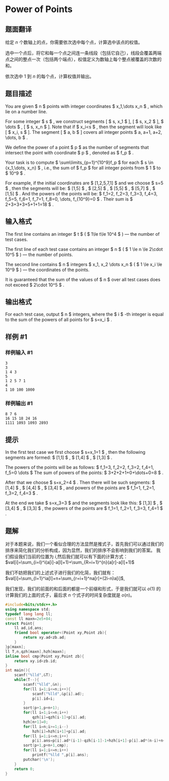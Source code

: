 # Power of Points

## 题面翻译

给定 $n$ 个数轴上的点，你需要依次选中每个点，计算选中该点的权值。

选中一个点后，将它和每一个点之间连一条线段（包括它自己），线段会覆盖两端点之间的整点一次（包括两个端点），权值定义为数轴上每个整点被覆盖的次数的和。

依次选中 $1$ 到 $n$ 的每个点，计算权值并输出。

## 题目描述

You are given $ n $ points with integer coordinates $ x_1,\dots x_n $ , which lie on a number line.

For some integer $ s $ , we construct segments \[ $ s, x_1 $ \], \[ $ s, x_2 $ \], $ \dots $ , \[ $ s, x_n $ \]. Note that if $ x_i<s $ , then the segment will look like \[ $ x_i, s $ \]. The segment \[ $ a, b $ \] covers all integer points $ a, a+1, a+2, \dots, b $ .

We define the power of a point $ p $ as the number of segments that intersect the point with coordinate $ p $ , denoted as $ f_p $ .

Your task is to compute $ \sum\limits_{p=1}^{10^9}f_p $ for each $ s \in \{x_1,\dots, x_n\} $ , i.e., the sum of $ f_p $ for all integer points from $ 1 $ to $ 10^9 $ .

For example, if the initial coordinates are $ [1,2,5,7,1] $ and we choose $ s=5 $ , then the segments will be: $ [1,5] $ , $ [2,5] $ , $ [5,5] $ , $ [5,7] $ , $ [1,5] $ . And the powers of the points will be: $ f_1=2, f_2=3, f_3=3, f_4=3, f_5=5, f_6=1, f_7=1, f_8=0, \dots, f_{10^9}=0 $ . Their sum is $ 2+3+3+3+5+1+1=18 $ .

## 输入格式

The first line contains an integer $ t $ ( $ 1\le t\le 10^4 $ ) — the number of test cases.

The first line of each test case contains an integer $ n $ ( $ 1 \le n \le 2\cdot 10^5 $ ) — the number of points.

The second line contains $ n $ integers $ x_1, x_2 \dots x_n $ ( $ 1 \le x_i \le 10^9 $ ) — the coordinates of the points.


It is guaranteed that the sum of the values of $ n $ over all test cases does not exceed $ 2\cdot 10^5 $ .

## 输出格式

For each test case, output $ n $ integers, where the $ i $ -th integer is equal to the sum of the powers of all points for $ s=x_i $ .

## 样例 #1

### 样例输入 #1

```
3
3
1 4 3
5
1 2 5 7 1
4
1 10 100 1000
```

### 样例输出 #1

```
8 7 6
16 15 18 24 16
1111 1093 1093 2893
```

## 提示

In the first test case we first choose $ s=x_1=1 $ , then the following segments are formed: $ [1,1] $ , $ [1,4] $ , $ [1,3] $ .

The powers of the points will be as follows: $ f_1=3, f_2=2, f_3=2, f_4=1, f_5=0 \dots $ The sum of powers of the points: $ 3+2+2+1+0+\dots+0=8 $ .

After that we choose $ s=x_2=4 $ . Then there will be such segments: $ [1,4] $ , $ [4,4] $ , $ [3,4] $ , and powers of the points are $ f_1=1, f_2=1, f_3=2, f_4=3 $ .

At the end we take $ s=x_3=3 $ and the segments look like this: $ [1,3] $ , $ [3,4] $ , $ [3,3] $ , the powers of the points are $ f_1=1, f_2=1, f_3=3, f_4=1 $ .

## 题解
对于本题来说，我们一个看似合理的方法显然是推式子，首先我们可以通过我们的排序来简化我们的分析构成，因为显然，我们的排序不会影响到我们的答案。
我们假设我们当前的位置为 $i$,然后我们就可以有下面的计算方式：$val[i]=\sum_{i=l}^i(a[i]-a[l]+1)+\sum_{R=i+1}^{n}(a[r]-a[l]+1)$

我们不妨把我们的上述式子进行我们的化简，我们就有：
$val[i]=\sum_{l=1}^ia[l]+n+\sum_{r=i+1}^na[r]+(2i-n)a[i]$,

我们发现，我们的前面的和后面的都是一个前缀和形式，于是我们就可以 $o(1)$ 的计算我们的上面的式子，最后求 $n$ 个式子的时间复杂度就是 $o(n)$。

```cpp
#include<bits/stdc++.h>
using namespace std;
typedef long long ll;
const ll maxn=2e5+84;
struct Point{
    ll ad,id,ans;
    friend bool operator<(Point xy,Point zb){
        return xy.ad<zb.ad;
    }
}p[maxn];
ll T,n,qzh[maxn],hzh[maxn];
inline bool cmp(Point xy,Point zb){
    return xy.id<zb.id;
}
int main(){
    scanf("%lld",&T);
    while(T--){
        scanf("%lld",&n);
        for(ll i=1;i<=n;i++){
            scanf("%lld",&p[i].ad);
            p[i].id=i;
        }
        sort(p+1,p+n+1);
        for(ll i=1;i<=n;i++)
            qzh[i]=qzh[i-1]+p[i].ad;
        hzh[n+1]=0;
        for(ll i=n;i>=1;i--)
            hzh[i]=hzh[i+1]+p[i].ad;
        for(ll i=1;i<=n;i++)
            p[i].ans=p[i].ad*(i-1)-qzh[i-1]-1+hzh[i+1]-p[i].ad*(n-i)+n+1;
        sort(p+1,p+n+1,cmp);
        for(ll i=1;i<=n;i++)
            printf("%lld ",p[i].ans);
        putchar('\n');
    }
    return 0;
}

```